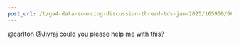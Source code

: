 ```yaml
---
post_url: /t/ga4-data-sourcing-discussion-thread-tds-jan-2025/165959/66
---
```

[@carlton](/u/carlton) [@Jivraj](/u/jivraj) could you please help me with this?
